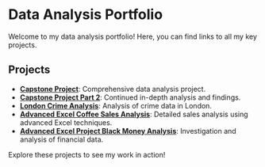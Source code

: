 # Data Analysis Portfolio

Welcome to my data analysis portfolio! Here, you can find links to all my key projects.

## Projects
- **[Capstone Project](https://github.com/Deepak-Mishra815/Capstone-Project)**: Comprehensive data analysis project.
- **[Capstone Project Part 2](https://github.com/Deepak-Mishra815/Capstone-Project-Part-2)**: Continued in-depth analysis and findings.
- **[London Crime Analysis](https://github.com/Deepak-Mishra815/London-Crime-Analysis)**: Analysis of crime data in London.
- **[Advanced Excel Coffee Sales Analysis](https://github.com/Deepak-Mishra815/Advanced-Excel-Coffee-Sales-Analysis)**: Detailed sales analysis using advanced Excel techniques.
- **[Advanced Excel Project Black Money Analysis](https://github.com/Deepak-Mishra815/Advanced-Excel-Project-Black-Money-Analysis)**: Investigation and analysis of financial data.

Explore these projects to see my work in action!
